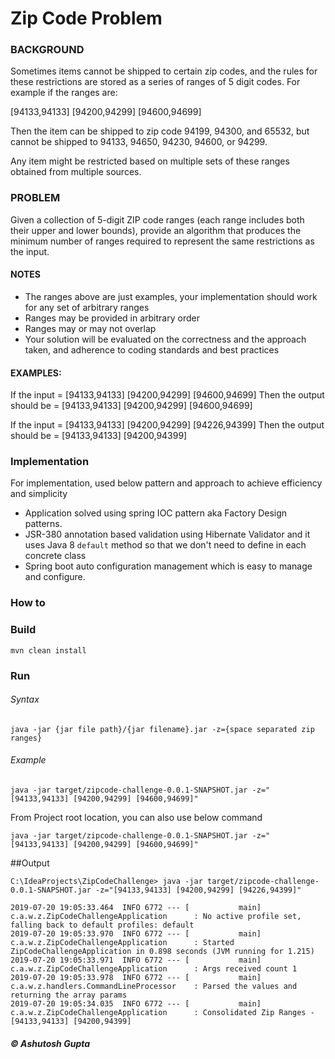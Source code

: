 # Zip Code Problem

### BACKGROUND
Sometimes items cannot be shipped to certain zip codes, and the rules for these restrictions are stored as a series of ranges of 5 digit codes. For example if the ranges are:

[94133,94133] [94200,94299] [94600,94699]

Then the item can be shipped to zip code 94199, 94300, and 65532, but cannot be shipped to 94133, 94650, 94230, 94600, or 94299.

Any item might be restricted based on multiple sets of these ranges obtained from multiple sources.

### PROBLEM
Given a collection of 5-digit ZIP code ranges (each range includes both their upper and lower bounds), provide an algorithm that produces the minimum number of ranges required to represent the same restrictions as the input.

#### NOTES
- The ranges above are just examples, your implementation should work for any set of arbitrary ranges
- Ranges may be provided in arbitrary order
- Ranges may or may not overlap
- Your solution will be evaluated on the correctness and the approach taken, and adherence to coding standards and best practices

#### EXAMPLES:
If the input = [94133,94133] [94200,94299] [94600,94699]
Then the output should be = [94133,94133] [94200,94299] [94600,94699]

If the input = [94133,94133] [94200,94299] [94226,94399]
Then the output should be = [94133,94133] [94200,94399]

### Implementation

For implementation, used below pattern and approach to achieve efficiency and simplicity

- Application solved using spring IOC pattern aka Factory Design patterns.
- JSR-380 annotation based validation using Hibernate Validator and it uses Java 8 `default` method so that we don't need to define in each concrete class
- Spring boot auto configuration management which is easy to manage and configure.


### How to 

### Build
`
mvn clean install
`

### Run
###### Syntax
`
java -jar {jar file path}/{jar filename}.jar -z={space separated zip ranges}
`
###### Example 
`
java -jar target/zipcode-challenge-0.0.1-SNAPSHOT.jar -z="[94133,94133] [94200,94299] [94600,94699]"
`

From Project root location, you can also use below command 

`
java -jar target/zipcode-challenge-0.0.1-SNAPSHOT.jar -z="[94133,94133] [94200,94299] [94600,94699]"
`




##Output

``` EMACS
C:\IdeaProjects\ZipCodeChallenge> java -jar target/zipcode-challenge-0.0.1-SNAPSHOT.jar -z="[94133,94133] [94200,94299] [94226,94399]"

2019-07-20 19:05:33.464  INFO 6772 --- [           main] c.a.w.z.ZipCodeChallengeApplication      : No active profile set, falling back to default profiles: default
2019-07-20 19:05:33.970  INFO 6772 --- [           main] c.a.w.z.ZipCodeChallengeApplication      : Started ZipCodeChallengeApplication in 0.898 seconds (JVM running for 1.215)
2019-07-20 19:05:33.971  INFO 6772 --- [           main] c.a.w.z.ZipCodeChallengeApplication      : Args received count 1
2019-07-20 19:05:33.978  INFO 6772 --- [           main] c.a.w.z.handlers.CommandLineProcessor    : Parsed the values and returning the array params
2019-07-20 19:05:34.035  INFO 6772 --- [           main] c.a.w.z.ZipCodeChallengeApplication      : Consolidated Zip Ranges -  [94133,94133] [94200,94399]
```

##### © Ashutosh Gupta